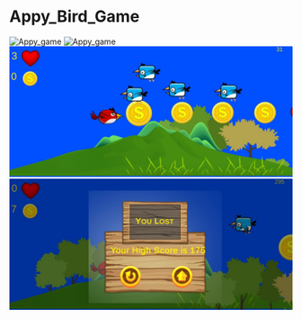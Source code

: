 # Appy_Bird_Game

<img src="ss/1(2).jpg" alt="Appy_game">
<img src="ss/2(3).JPEG" alt="Appy_game">
<img src="ss/3 (2).JPEG" alt="Appy_game">
<img src="ss/4 (2).JPEG" alt="Appy_game">

